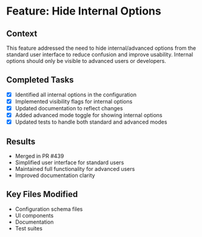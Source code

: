 # Feature: Hide Internal Options

## Context
This feature addressed the need to hide internal/advanced options from the standard user interface to reduce confusion and improve usability. Internal options should only be visible to advanced users or developers.

## Completed Tasks
- [x] Identified all internal options in the configuration
- [x] Implemented visibility flags for internal options
- [x] Updated documentation to reflect changes
- [x] Added advanced mode toggle for showing internal options
- [x] Updated tests to handle both standard and advanced modes

## Results
- Merged in PR #439
- Simplified user interface for standard users
- Maintained full functionality for advanced users
- Improved documentation clarity

## Key Files Modified
- Configuration schema files
- UI components
- Documentation
- Test suites